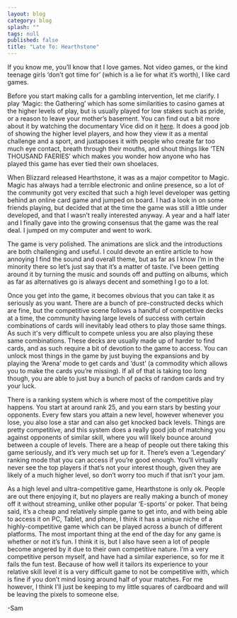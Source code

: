 ```yaml
---
layout: blog
category: blog
splash: ""
tags: null
published: false
title: "Late To: Hearthstone"
---
```


If you know me, you’ll know that I love games. Not video games, or the kind teenage girls ‘don’t got time for’ (which is a lie for what it’s worth), I like card games.

Before you start making calls for a gambling intervention, let me clarify. I play ‘Magic: the Gathering’ which has some similarities to casino games at the higher levels of play, but is usually played for low stakes such as pride, or a reason to leave your mother’s basement. You can find out a bit more about it by watching the documentary Vice did on it [here](http://www.vice.com/video/the-mystical-universe-of-magic-the-gathering-000). It does a good job of showing the higher level players, and how they view it as a mental challenge and a sport, and juxtaposes it with people who create far too much eye contact, breath through their mouths, and shout things like ‘TEN THOUSAND FAERIES’ which makes you wonder how anyone who has played this game has ever tied their own shoelaces.

When Blizzard released Hearthstone, it was as a major competitor to Magic. Magic has always had a terrible electronic and online presence, so a lot of the community got very excited that such a high level developer was getting behind an online card game and jumped on board. I had a look in on some friends playing, but decided that at the time the game was still a little under developed, and that I wasn’t really interested anyway. A year and a half later and I finally gave into the growing consensus that the game was the real deal. I jumped on my computer and went to work.

The game is very polished. The animations are slick and the introductions are both challenging and useful. I could devote an entire article to how annoying I find the sound and overall theme, but as far as I know I’m in the minority there so let’s just say that it’s a matter of taste. I’ve been getting around it by turning the music and sounds off and putting on albums, which as far as alternatives go is always decent and something I go to a lot.

Once you get into the game, it becomes obvious that you can take it as seriously as you want. There are a bunch of pre-constructed decks which are fine, but the competitive scene follows a handful of competitive decks at a time, the community having large levels of success with certain combinations of cards will inevitably lead others to play those same things. As such it's very difficult to compete unless you are also playing these same combinations. These decks are usually made up of harder to find cards, and as such require a bit of devotion to the game to access. You can unlock most things in the game by just buying the expansions and by playing the ‘Arena’ mode to get cards and ‘dust’ (a commodity which allows you to make the cards you’re missing). If all of that is taking too long though, you are able to just buy a bunch of packs of random cards and try your luck.

There is a ranking system which is where most of the competitive play happens. You start at around rank 25, and you earn stars by besting your opponents. Every few stars you attain a new level, however whenever you lose, you also lose a star and can also get knocked back levels. Things are pretty competitive, and this system does a really good job of matching you against opponents of similar skill, where you will likely bounce around between a couple of levels. There are a heap of people out there taking this game seriously, and it’s very much set up for it. There’s even a ‘Legendary’ ranking mode that you can access if you’re good enough. You’ll virtually never see the top players if that’s not your interest though, given they are likely of a much higher level, so don’t worry too much if that isn’t your jam.

As a high level and ultra-competitive game, Hearthstone is only ok. People are out there enjoying it, but no players are really making a bunch of money off it without streaming, unlike other popular ‘E-sports’ or poker. That being said, it’s a cheap and relatively simple game to get into, and with being able to access it on PC, Tablet, and phone, I think it has a unique niche of a highly-competitive game which can be played across a bunch of different platforms. The most important thing at the end of the day for any game is whether or not it’s fun. I think it is, but I also have seen a lot of people become angered by it due to their own competitive nature. I’m a very competitive person myself, and have had a similar experience, so for me it fails the fun test. Because of how well it tailors its experience to your relative skill level it is a very difficult game to not be competitive with, which is fine if you don’t mind losing around half of your matches. For me however, I think I’ll just be keeping to my little squares of cardboard and will be leaving the pixels to someone else.

-Sam
